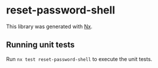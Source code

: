 # reset-password-shell

This library was generated with [Nx](https://nx.dev).

## Running unit tests

Run `nx test reset-password-shell` to execute the unit tests.
